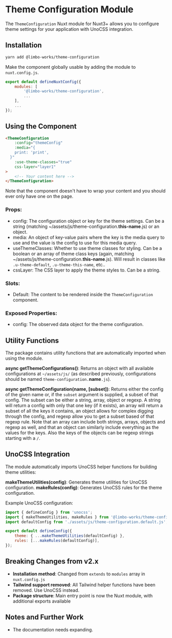 # Theme Configuration Module

The `ThemeConfiguration` Nuxt module for Nuxt3+ allows you to configure theme settings for your application with UnoCSS integration.

## Installation

```bash
yarn add @limbo-works/theme-configuration
```

Make the component globally usable by adding the module to `nuxt.config.js`.

```js
export default defineNuxtConfig({
    modules: [
        '@limbo-works/theme-configuration',
        ...
    ],
    ...
});
```

## Using the Component

```html
<ThemeConfiguration
	:config="themeConfig"
	:media="{
	print: 'print',
  }"
	:use-theme-classes="true"
	css-layer="layer1"
>
	<!-- Your content here -->
</ThemeConfiguration>
```

Note that the component doesn't have to wrap your content and you should ever only have one on the page.

### Props:

-   config: The configuration object or key for the theme settings. Can be a string (matching \~/assets/js/theme-configuration.**this-name**.js) or an object.
-   media: An object of key-value pairs where the key is the media query to use and the value is the config to use for this media query.
-   useThemeClasses: Whether to use theme classes for styling. Can be a boolean or an array of theme class keys (again, matching \~/assets/js/theme-configuration.**this-name**.js). Will result in classes like `.u-theme-default`, `.u-theme-this-name`, etc..
-   cssLayer: The CSS layer to apply the theme styles to. Can be a string.

### Slots:

-   Default: The content to be rendered inside the `ThemeConfiguration` component.

### Exposed Properties:

-   config: The observed data object for the theme configuration.

## Utility Functions

The package contains utility functions that are automatically imported when using the module.

**async getThemeConfigurations()**: Returns an object with all available configurations at `~/assets/js/` (as described previously, configurations should be named `theme-configuration.`**name**`.js`).

**async getThemeConfiguration(name, [subset])**: Returns either the config of the given name or, if the `subset` argument is supplied, a subset of that config.
The subset can be either a string, array, object or regexp. A string will return a config with only that one key (if it exists), an array will return a subset of all the keys it contains, an object allows for complex digging through the config, and regexp allow you to get a subset based of that regexp rule.
Note that an array can include both strings, arrays, objects and regexp as well, and that an object can similarly include everything as the values for the keys. Also the keys of the objects can be regexp strings starting with a `/`.

## UnoCSS Integration

The module automatically imports UnoCSS helper functions for building theme utilities:

**makeThemeUtilities(config)**: Generates theme utilities for UnoCSS configuration.
**makeRules(config)**: Generates UnoCSS rules for the theme configuration.

Example UnoCSS configuration:
```js
import { defineConfig } from 'unocss';
import { makeThemeUtilities, makeRules } from '@limbo-works/theme-configuration/helpers';
import defaultConfig from './assets/js/theme-configuration.default.js';

export default defineConfig({
    theme: { ...makeThemeUtilities(defaultConfig) },
    rules: [...makeRules(defaultConfig)],
});
```

## Breaking Changes from v2.x

- **Installation method**: Changed from `extends` to `modules` array in `nuxt.config.js`
- **Tailwind support removed**: All Tailwind helper functions have been removed. Use UnoCSS instead.
- **Package structure**: Main entry point is now the Nuxt module, with additional exports available

## Notes and Further Work

-   The documentation needs expanding.
